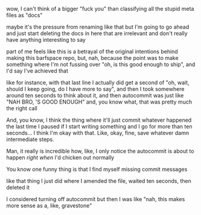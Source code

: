wow, I can't think of a bigger "fuck you" than classifying all the stupid meta files as "docs"

maybe it's the pressure from renaming like that but I'm going to go ahead and just start deleting the docs in here that are irrelevant and don't really have anything interesting to say

part of me feels like this is a betrayal of the original intentions behind making this barfspace repo, but, nah, because the point was to make something where I'm not fussing over "oh, is this good enough to ship", and I'd say I've achieved that

like for instance, with that last line I actually did get a second of "oh, wait, should I keep going, do I have more to say", and then I took somewhere around ten seconds to think about it, and then autocommit was just like "NAH BRO, 'S GOOD ENOUGH" and, you know what, that was pretty much the right call

And, you know, I think the thing where it'll just commit whatever happened the last time I paused if I start writing something and I go for more than ten seconds... I think I'm okay with that. Like, okay, fine, save whatever damn intermediate steps.

Man, it really is incredible how, like, I only notice the autocommit is about to happen *right when* I'd chicken out normally

You know one funny thing is that I find myself missing commit messages

like that thing I just did where I amended the file, waited ten seconds, then deleted it

I considered turning off autocommit but then I was like "nah, this makes more sense as a, like, gravestone"
